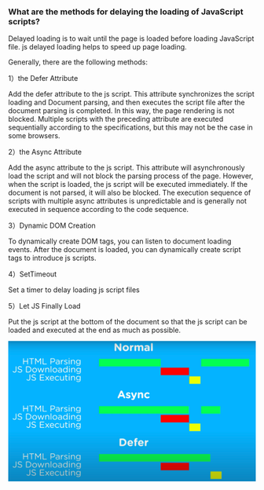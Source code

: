 ### What are the methods for delaying the loading of JavaScript scripts? 

Delayed loading is to wait until the page is loaded before loading JavaScript file. js delayed loading helps to speed up page loading. 

Generally, there are the following methods: 

1）the Defer Attribute

Add the defer attribute to the js script. This attribute synchronizes the script loading and Document parsing, and then executes the script file after the document parsing is completed. In this way, the page rendering is not blocked. Multiple scripts with the preceding attribute are executed sequentially according to the specifications, but this may not be the case in some browsers.

2）the Async Attribute

Add the async attribute to the js script. This attribute will asynchronously load the script and will not block the parsing process of the page. However, when the script is loaded, the js script will be executed immediately. If the document is not parsed, it will also be blocked. The execution sequence of scripts with multiple async attributes is unpredictable and is generally not executed in sequence according to the code sequence. 

3）Dynamic DOM Creation

To dynamically create DOM tags, you can listen to document loading events. After the document is loaded, you can dynamically create script tags to introduce js scripts. 

4）SetTimeout

Set a timer to delay loading js script files 

5）Let JS Finally Load

Put the js script at the bottom of the document so that the js script can be loaded and executed at the end as much as possible. 

![Alt](../assets/imgs/image.png)

